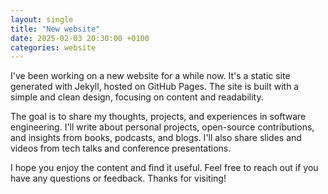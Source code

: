 ```yaml
---
layout: single
title: "New website"
date: 2025-02-03 20:30:00 +0100
categories: website
---
```


I've been working on a new website for a while now. It's a static site generated with Jekyll, hosted on GitHub Pages.
The site is built with a simple and clean design, focusing on content and readability.

The goal is to share my thoughts, projects, and experiences in software engineering. I'll write about personal projects,
open-source contributions, and insights from books, podcasts, and blogs. I'll also share slides and videos from tech
talks and conference presentations.

I hope you enjoy the content and find it useful. Feel free to reach out if you have any questions or feedback. Thanks
for visiting! 
